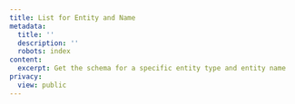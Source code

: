 ```yaml
---
title: List for Entity and Name
metadata:
  title: ''
  description: ''
  robots: index
content:
  excerpt: Get the schema for a specific entity type and entity name
privacy:
  view: public
---
```


